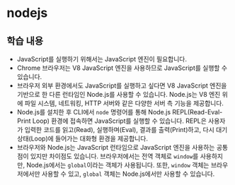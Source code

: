 # nodejs

## 학습 내용
- JavaScript를 실행하기 위해서는 JavaScript 엔진이 필요합니다.
- Chrome 브라우저는 V8 JavaScript 엔진을 사용하므로 JavaScript를 실행할 수 있습니다.
- 브라우저 외부 환경에서도 JavaScript를 실행하고 싶다면 V8 JavaScript 엔진을 기반으로 한 다른 런타임인 Node.js를 사용할 수 있습니다. Node.js는 V8 엔진 위에 파일 시스템, 네트워킹, HTTP 서버와 같은 다양한 서버 측 기능을 제공합니다.
- Node.js를 설치한 후 CLI에서 `node` 명령어를 통해 Node.js REPL(Read-Eval-Print Loop) 환경에 접속하면 JavaScript를 실행할 수 있습니다. REPL은 사용자가 입력한 코드를 읽고(Read), 실행하며(Eval), 결과를 출력(Print)하고, 다시 대기 상태(Loop)에 들어가는 대화형 환경을 제공합니다.
- 브라우저와 Node.js는 JavaScript 런타임으로 JavaScript 엔진을 사용하는 공통점이 있지만 차이점도 있습니다. 브라우저에서는 전역 객체로 `window`를 사용하지만, Node.js에서는 `global`이라는 객체가 사용됩니다. 또한, `window` 객체는 브라우저에서만 사용할 수 있고, `global` 객체는 Node.js에서만 사용할 수 있습니다.
